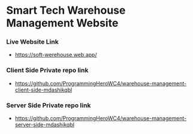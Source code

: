<h1>Smart Tech Warehouse Management Website</h1>

<h3>Live Website Link</h3>

* https://soft-werehouse.web.app/ 
  
<h3>Client Side Private repo link</h3>

* https://github.com/ProgrammingHeroWC4/warehouse-management-client-side-mdashikqbl


<h3>Server Side Private repo link</h3>

* https://github.com/ProgrammingHeroWC4/warehouse-management-server-side-mdashikqbl



